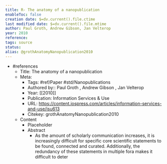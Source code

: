 ```yaml
---
title: R- The anatomy of a nanopublication
enableToc: false
creation date: $=dv.current().file.ctime
last modified date: $=dv.current().file.mtime
author: Paul Groth, Andrew Gibson, Jan Velterop
year: 2010
reference: 
tags: source
status: 
alias: @grothAnatomyNanopublication2010
---
```


- #references
    - Title: The anatomy of a nanopublication
    - Meta:
        - Tags: #ref/Paper #std/Nanopublications
        - Authored by::  Paul Groth ,  Andrew Gibson ,  Jan Velterop
        - Year: [[2010]]
        - Publication: Information Services \& Use
        - URL: https://content.iospress.com/articles/information-services-and-use/isu613
        - Citekey: grothAnatomyNanopublication2010
    - Content
        - Placeholder
        - Abstract
            - As the amount of scholarly communication increases, it is increasingly difficult for specific core scientific statements to be found, connected and curated. Additionally, the redundancy of these statements in multiple fora makes it difficult to deter



